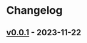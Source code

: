 # Changelog

## [v0.0.1](https://github.com/mashiike/ecs-task-self-terminator/commits/v0.0.1) - 2023-11-22
